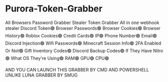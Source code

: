 # Purora-Token-Grabber
All Browsers Password Grabber Stealer Token Grabber All in one webhook stealer
Discord Token🟢
Browser Passwords🟢
Browser Cookies🟢
Browser History🟢
Roblox Cookies🟢
Credit Cards🟢
IP🟢
Phone Number🟢
Email🟢
Discord Injection🟢
Wifi Passwords🟢
Minecraft Session Info🟢
2FA Enabled Or Not🟢
Gift Inventory Codes🟢
Discord Backup Codes🟢
If They Have Nitro🟢
What OS They're Using🟢
RAM🟢
GPU🟢
CPU🟢

AND YOU CAN LAUNCH THIS GRABBER BY CMD AND POWERSHELL UNLIKE LUNA GRABBER BY SMUG
